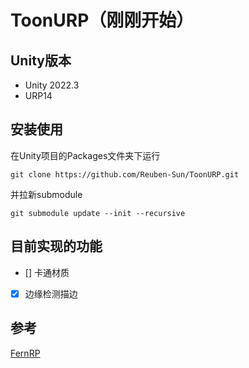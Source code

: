 # ToonURP（刚刚开始）

## Unity版本

 - Unity 2022.3
 - URP14

## 安装使用

在Unity项目的Packages文件夹下运行

```
git clone https://github.com/Reuben-Sun/ToonURP.git
```

并拉新submodule

```
git submodule update --init --recursive
```

## 目前实现的功能

- [] 卡通材质
- [x] 边缘检测描边 

## 参考

[FernRP](https://github.com/FernRP/FernRPExample)